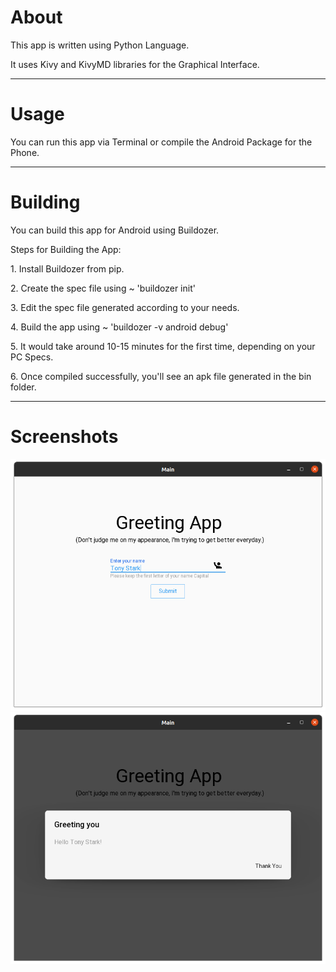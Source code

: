 # About
This app is written using Python Language. 
<p>It uses Kivy and KivyMD libraries for the Graphical Interface.</p>  

---

# Usage
You can run this app via Terminal or compile the Android Package for the Phone.  

---
 
# Building
You can build this app for Android using Buildozer.  
<p>Steps for Building the App:</p>
<p> 1. Install Buildozer from pip.</p>    
<p> 2. Create the spec file using ~ 'buildozer init'</p>  
<p> 3. Edit the spec file generated according to your needs.</p>  
<p> 4. Build the app using ~ 'buildozer -v android debug'</p>
<p> 5. It would take around 10-15 minutes for the first time, depending on your PC Specs.</p>  
<p> 6. Once compiled successfully, you'll see an apk file generated in the bin folder.</p>  

---
# Screenshots
![alt text](https://github.com/ayush-rathore/greeting-app/blob/master/1.png "HomeScreen")
![alt text](https://github.com/ayush-rathore/greeting-app/blob/master/2.png "Greeting")
